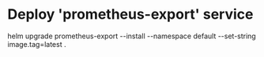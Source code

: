 # Deploy 'prometheus-export' service
helm upgrade prometheus-export --install --namespace default --set-string image.tag=latest .
